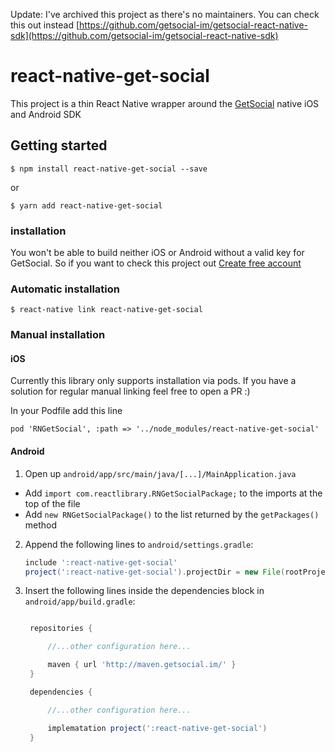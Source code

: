 Update: I've archived this project as there's no maintainers. You can check this out instead [https://github.com/getsocial-im/getsocial-react-native-sdk](https://github.com/getsocial-im/getsocial-react-native-sdk)

# react-native-get-social

This project is a thin React Native wrapper around the [GetSocial](https://www.getsocial.im) native iOS and Android SDK

## Getting started

`$ npm install react-native-get-social --save`

or

`$ yarn add react-native-get-social`

### installation

You won't be able to build neither iOS or Android without a valid key for GetSocial. So if you want to check this project out [Create free account](https://dashboard.getsocial.im/#/register)

### Automatic installation

`$ react-native link react-native-get-social`

### Manual installation

#### iOS

Currently this library only supports installation via pods. If you have a solution for regular manual linking feel free to open a PR :)

In your Podfile add this line 

`pod 'RNGetSocial', :path => '../node_modules/react-native-get-social'`

#### Android

1. Open up `android/app/src/main/java/[...]/MainApplication.java`

- Add `import com.reactlibrary.RNGetSocialPackage;` to the imports at the top of the file
- Add `new RNGetSocialPackage()` to the list returned by the `getPackages()` method

2. Append the following lines to `android/settings.gradle`:
   ```gradle
   include ':react-native-get-social'
   project(':react-native-get-social').projectDir = new File(rootProject.projectDir, '../node_modules/react-native-get-social/android')
   ```
3. Insert the following lines inside the dependencies block in `android/app/build.gradle`:

   ```gradle

    repositories {

        //...other configuration here...

        maven { url 'http://maven.getsocial.im/' }
    }

    dependencies {

        //...other configuration here...

        implematation project(':react-native-get-social')
    }
    ```
